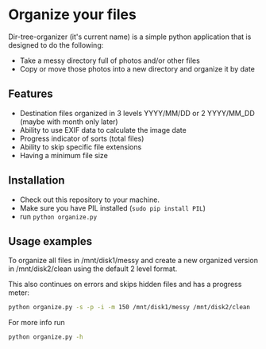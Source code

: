 Organize your files
=============

Dir-tree-organizer (it's current name) is a simple python application that is designed to do the following:

- Take a messy directory full of photos and/or other files
- Copy or move those photos into a new directory and organize it by date

Features
-------------

- Destination files organized in 3 levels YYYY/MM/DD or 2 YYYY/MM_DD (maybe with month only later)
- Ability to use EXIF data to calculate the image date
- Progress indicator of sorts (total files)
- Ability to skip specific file extensions
- Having a minimum file size

Installation
-------------

- Check out this repository to your machine. 
- Make sure you have PIL installed (`sudo pip install PIL`)
- run `python organize.py`


Usage examples
-------------

To organize all files in /mnt/disk1/messy and create a new organized version in /mnt/disk2/clean using the default 2 level format.

This also continues on errors and skips hidden files and has a progress meter:

```bash
python organize.py -s -p -i -m 150 /mnt/disk1/messy /mnt/disk2/clean
```

For more info run 

```bash
python organize.py -h
```
